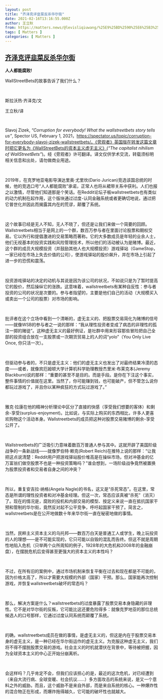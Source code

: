 ```yaml
---
layout: post
title: "齐泽克评韭菜反杀华尔街"
date: 2021-02-16T13:16:55.000Z
author: 王立秋
from: https://matters.news/@levisliqiuwang/%25E9%25BD%2590%25E6%25B3%25BD%25E5%2585%258B%25E8%25AF%2584%25E9%259F%25AD%25E8%258F%259C%25E5%258F%258D%25E6%259D%2580%25E5%258D%258E%25E5%25B0%2594%25E8%25A1%2597-bafyreihbtk2dcrazawu6hux3afzlldqjinbafspkmbdm3ya6lhbvktfpcm
tags: [ Matters ]
categories: [ Matters ]
---
```

<!--1613481415000-->
[齐泽克评韭菜反杀华尔街](https://matters.news/@levisliqiuwang/%25E9%25BD%2590%25E6%25B3%25BD%25E5%2585%258B%25E8%25AF%2584%25E9%259F%25AD%25E8%258F%259C%25E5%258F%258D%25E6%259D%2580%25E5%258D%258E%25E5%25B0%2594%25E8%25A1%2597-bafyreihbtk2dcrazawu6hux3afzlldqjinbafspkmbdm3ya6lhbvktfpcm)
------

<div>
<p><strong>人人都能腐败!</strong></p><p>WallStreetBets的故事告诉了我们什么？</p><p><br></p><p>斯拉沃热·齐泽克/文</p><p>王立秋/译</p><p><br></p><p>Slavoj Zizek, <em>“Corruption for everybody! What the wallstreetbets story tells us”</em>, Spector US, February 1, 2021，<a href="https://spectator.us/topic/corruption-for-everybody-slavoj-zizek-wallstreetbets/%E3%80%82%E3%80%8A%E6%97%81%E8%A7%82%E8%80%85%E3%80%8B%E8%8B%B1%E5%9B%BD%E7%89%88%E5%9C%A8%E8%BD%AC%E5%8F%91%E8%BF%99%E7%AF%87%E6%96%87%E7%AB%A0%E6%97%B6%E6%8A%8A%E5%AE%83%E6%9B%B4%E5%90%8D%E4%B8%BA%E3%80%8AWallStreetBets%E7%9A%84%E8%B5%84%E6%9C%AC%E4%B8%BB%E4%B9%89%E8%99%9A%E6%97%A0%E4%B8%BB%E4%B9%89%E3%80%8B(" target="_blank">https://spectator.us/topic/corruption-for-everybody-slavoj-zizek-wallstreetbets/。《旁观者》英国版在转发这篇文章时把它更名为《WallStreetBets的资本主义虚无主义》(</a><em>“The capitalist nihilism of WallStreetBets”</em>)。经《旁观者》许可翻译。译文仅供学术交流，转载须标明相关信息和出处，请勿做商业用途。</p><p> </p><p>2019年，在克罗地亚电影导演达里奥·尤里坎(Dario Jurican)竞选该国总统的时候，他的竞选口号“人人都能腐败”承诺，正常人也将从裙带关系中获利。人们也报之以激情，尽管他们知道那是个笑话。在Reddit论坛子板wallstreetbets也有类似的动力机制在起作用，这个版块通过过度-认同金融系统或者更确切地说，通过把它普世化并因此而揭露其内在的荒谬，颠覆了系统。</p><p> </p><p>这个故事已经是无人不知，无人不晓了，但还是让我们来做一个简要的回顾。Wallstreetbets相当于是网上的一个群，数百万参与者在里面讨论股票和期权交易。它以外行和提倡激进的交易策略而著称。它的大多数成员是年轻的业余人士，他们无视基本的投资实践和风险管理技术，所以他们的活动被认为是赌博。最近，这个群的成员大规模投资（并鼓励其他人也大规模投资）游戏驿站（GameStop，一家已经在市场上失去价值的公司），使游戏驿站的股价飙升，并在市场上引起了进一步的恐慌和震荡。</p><p> </p><p>投资游戏驿站的决定的动机与其说是因为该公司的状况，不如说只是为了暂时提高它的股价，然后操纵它的涨跌。这意味着，wallstreetbets有某种自反性：参与者投资的公司的状况是次要的。参与者指望的，主要是他们自己的活动（大规模买入或卖出一个公司的股票）对市场的影响。</p><p> </p><p>批评者在这个立场中看到一个清晰的，虚无主义的、把股票交易简化为赌博的信号——就像WSB的参与者之一说的那样：“我从理性投资者变成了病态的非理性的孤注一掷的赌徒”。这种虚无主义的最好例证，是社群中用来形容那些冒险把自己全部的投资组合放在一支股票或一次期货贸易上的人的词“yolo”（You Only Live Once, 你只活一次）。</p><p> </p><p>但驱动参与者的，不只是虚无主义：他们的虚无主义也发出了对最终结果冷漠的态度——或者，就像宾厄姆顿大学计算机科学助理教授杰里米·布莱克本(Jeremy Blackburn)说的那样：“重要的甚至不是目的。而是手段。是你在下注这个事实，整件事情的价值就在这里。当然了，你可能赚到钱，也可能破产，但不管怎么说你都玩过游戏了，并且你以某种疯狂的方式玩过游戏了。”</p><p> </p><p>雅克·拉康在他的精神分析理论中区分了直接的快感（享受我们想要的客体）和剩余-享受(surplus-enjoyment)。比如说，与实际上购买的东西相比，许多人更喜欢购物这个活动本身。Wallstreetbets的成员把这种对股票交易赌博的剩余-享受公开了。</p><p> </p><p>Wallstreetbets的广泛吸引力意味着数百万普通人参与其中。这就开辟了美国阶级战争的一条新战线——就像罗伯特·赖克(Robert Reich)在推特上说的那样：“让我把这点说清楚：Reddit用户把游戏驿站股价堆高是在操纵市场，但对冲基金的亿万富翁们做空股票不也是一种投资策略吗？”谁会想到，一场阶级战争竟然被置换为股票投资者和交易者自身之间的冲突？</p><p> </p><p>所以，重复安吉拉·纳格(Angela Nagle)的书名，这又是“杀死常态”。在这里，常态是所谓的理性投资者和对冲基金经理。但这一次，常态应该真被“杀死”（消灭）了。现在的情况是，腐败的投机和内部交易的模型、按定义来说一直在抵抗国家干预和管制的华尔街，竟然反对起不公平竞争，呼吁起国家干预了。简言之，wallstreetbets是在公开地做数十年来华尔街一直在秘密地做的事情。</p><p> </p><p>当然，民粹主义资本主义的乌托邦——数百万白天是普通工人或学生，晚上玩投资的人的理想——是不可能实现的，它只可能以自毁的混乱而告终。但这不就是周期性地陷入危机（只举两个众所周知的例子，1928年的大危机和2008年的金融崩盘），在摆脱危机后变得甚至更强大的资本主义的本性吗？</p><p> </p><p>不过，在所有旧的案例中，通过市场机制来恢复平衡在过去和现在都是不可能的，因为价格太高了，所以才需要大规模的外部（国家）干预。那么，国家能再次控制游戏，并恢复wallstreetbets破坏的常态吗？</p><p> </p><p>那么，解决方案是什么？wallstreetbets的过度暴露了股票交易本身隐藏的非理性。它不是对华尔街的反叛，它可能比这还要危险得多：就像克罗地亚的那位总统候选人的口号那样，它通过过度认同系统而颠覆了系统。</p><p> </p><p>的确，wallstreetbets成员在做的事情，是虚无主义的，但这是内在于股票交易本身的虚无主义，是一种已经在华尔街运作的虚无主义。为克服这种虚无主义，我们将不得不摆脱股票交易的游戏。社会主义的时机就潜伏在背景中，等待被把握，因为全球资本主义的中心正开始分崩离析。</p><p> </p><p>会这样吗？几乎肯定不会，但我们应该担心的是，最近的这次危机，对已经遭到（来自大流行病、全球变暖、社会抗议……）多方面攻击的系统来说，是又一个意料之外的威胁。而且，这个威胁不是来自外部，而是来自系统的核心。一种爆炸性的混合物正在形成，而爆炸拖得越久，它可能的破坏性也就越大。</p>
</div>
